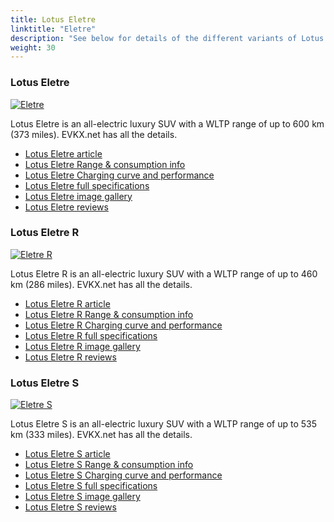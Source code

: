 ```yaml
---
title: Lotus Eletre
linktitle: "Eletre"
description: "See below for details of the different variants of Lotus Eletre"
weight: 30
---
```

### Lotus Eletre

<a href="eletre/"><img src="https://media.evkx.net/multimedia/models/lotus/eletre/eletre/main_1_st.jpg" class="img-fluid" alt="Eletre" ></a>

Lotus Eletre is an all-electric luxury SUV with a WLTP range of up to 600 km (373 miles). EVKX.net has all the details. 

- [Lotus Eletre article](eletre/)
- [Lotus Eletre Range & consumption info](eletre/rangeandconsumption)
- [Lotus Eletre Charging curve and performance](eletre/chargingcurve)
- [Lotus Eletre full specifications](eletre/specifications)
- [Lotus Eletre image gallery](eletre/gallery)
- [Lotus Eletre reviews](eletre/reviews)

### Lotus Eletre R

<a href="eletre_r/"><img src="https://media.evkx.net/multimedia/models/lotus/eletre/eletre_r/main_1_st.jpg" class="img-fluid" alt="Eletre R" ></a>

Lotus Eletre R is an all-electric luxury SUV with a WLTP range of up to 460 km (286 miles). EVKX.net has all the details. 

- [Lotus Eletre R article](eletre_r/)
- [Lotus Eletre R Range & consumption info](eletre_r/rangeandconsumption)
- [Lotus Eletre R Charging curve and performance](eletre_r/chargingcurve)
- [Lotus Eletre R full specifications](eletre_r/specifications)
- [Lotus Eletre R image gallery](eletre_r/gallery)
- [Lotus Eletre R reviews](eletre_r/reviews)

### Lotus Eletre S

<a href="eletre_s/"><img src="https://media.evkx.net/multimedia/models/lotus/eletre/eletre_s/main_1_st.jpg" class="img-fluid" alt="Eletre S" ></a>

Lotus Eletre S is an all-electric luxury SUV with a WLTP range of up to 535 km (333 miles). EVKX.net has all the details. 

- [Lotus Eletre S article](eletre_s/)
- [Lotus Eletre S Range & consumption info](eletre_s/rangeandconsumption)
- [Lotus Eletre S Charging curve and performance](eletre_s/chargingcurve)
- [Lotus Eletre S full specifications](eletre_s/specifications)
- [Lotus Eletre S image gallery](eletre_s/gallery)
- [Lotus Eletre S reviews](eletre_s/reviews)

